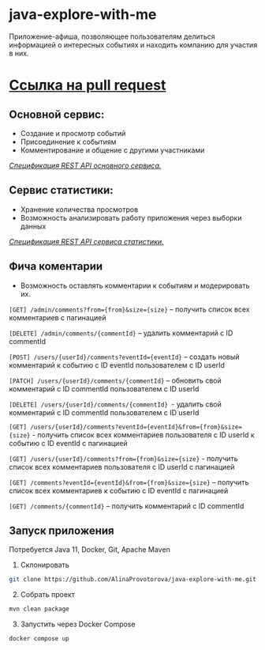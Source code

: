 # java-explore-with-me
Приложение-афиша, позволяющее пользователям делиться информацией о интересных событиях и находить компанию для участия в них.

# [Ссылка на pull request](https://github.com/AlinaProvotorova/java-explore-with-me/pull/5)

## Основной сервис:
- Создание и просмотр событий
- Присоединение к событиям
- Комментирование и общение с другими участниками

[*Спецификация REST API основного сервиса.*](ewm-main-service-spec.json)


## Сервис статистики:
- Хранение количества просмотров
- Возможность анализировать работу приложения через выборки данных

[*Спецификация REST API сервиса статистики.*](ewm-stats-service-spec.json)

## Фича коментарии
- Возможность оставлять комментарии к событиям и модерировать их.

`[GET] /admin/comments?from={from}&size={size}` – получить список всех комментариев с пагинацией

`[DELETE] /admin/comments/{commentId}` – удалить комментарий с ID commentId

`[POST] /users/{userId}/comments?eventId={eventId}` – создать новый комментарий к событию c ID eventId пользователем c ID userId

`[PATCH] /users/{userId}/comments/{commentId}` – обновить свой комментарий c ID commentId пользователем c ID userId

`[DELETE] /users/{userId}/comments/{commentId} `- удалить свой комментарий c ID commentId пользователем c ID userId

`[GET] /users/{userId}/comments?eventId={eventId}&from={from}&size={size}` - получить список всех комментариев пользователя c ID userId к событию c ID eventId с пагинацией

`[GET] /users/{userId}/comments?from={from}&size={size}` - получить список всех комментариев пользователя c ID userId с пагинацией

`[GET] /comments?eventId={eventId}&from={from}&size={size}` – получить список всех комментариев к событию c ID eventId с пагинацией

`[GET] /comments/{commentId}` – получить комментарий c ID commentId

## Запуск приложения
Потребуется Java 11, Docker, Git, Apache Maven

1. Склонировать
```bash
git clone https://github.com/AlinaProvotorova/java-explore-with-me.git
```
2. Собрать проект
```bash
mvn clean package
```
3. Запустить через Docker Compose
```bash
docker compose up
```